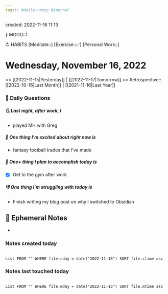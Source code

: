 ```yaml
---
tags:: #daily-notes #journal
---
```

created: 2022-11-16 11:13

⨑ MOOD::1

↻ HABITS
[Meditate::]
[Exercise::✅]
[Personal Work::]

# Wednesday, November 16, 2022

<< [[2022-11-15|Yesterday]] | [[2022-11-17|Tomorrow]] >>
Retrospective:: [[2022-10-16|Last Month]] | [[2021-11-16|Last Year]]

### 📅 Daily Questions

##### 🌜 Last night, after work, I

- played MH with Greg

##### 🙌 One thing I'm excited about right now is

- fantasy football trades that I've made

##### 🚀 One+ thing I plan to accomplish today is

- [x] Get to the gym after work

##### 👎 One thing I'm struggling with today is

- Finish writing my blog post on why I switched to Obsidian

## 📝 Ephemeral Notes

-

### Notes created today

```dataview

List FROM "" WHERE file.cday = date("2022-11-16") SORT file.ctime asc

```

### Notes last touched today

```dataview

List FROM "" WHERE file.mday = date("2022-11-16") SORT file.mtime asc

```
